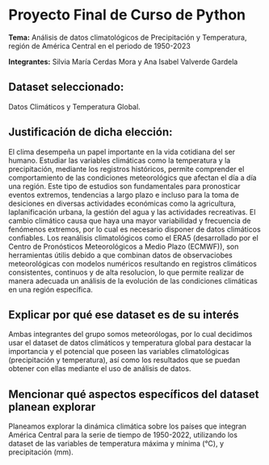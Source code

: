 # Proyecto Final de Curso de Python 
**Tema:** Análisis de datos climatológicos de Precipitación y Temperatura, región de 
América Central en el periodo de 1950-2023

**Integrantes:** Silvia María Cerdas Mora y Ana Isabel Valverde Gardela
## Dataset seleccionado:
Datos Climáticos y Temperatura Global.

## Justificación de dicha elección:
El clima desempeña un papel importante en la vida cotidiana del ser humano. Estudiar las variables climáticas como la temperatura y la precipitación, mediante los registros históricos, permite comprender el comportamiento de las condiciones meteorológics que afectan el día a día una región. Este tipo de estudios son fundamentales para pronosticar eventos extremos, tendencias a largo plazo e incluso para la toma de desiciones en diversas actividades económicas como la agricultura, laplanificación urbana, la gestión del agua y las actividades recreativas. El cambio climático causa que haya una mayor variabilidad y frecuencia de fenómenos extremos, por lo cual es necesario disponer de datos climáticos confiables. Los reanálisis climatológicos como el ERA5 (desarrollado por el Centro de Pronósticos Meteorológicos a Medio Plazo (ECMWF)), son herramientas útilis debido a que combinan datos de observaciobes meteorológicas con modelos numéricos resultando en registros climáticos consistentes, continuos y de alta resolucion, lo que permite realizar de manera adecuada un análisis de la evolución de las condiciones climáticas en una región específica. 

## Explicar por qué ese dataset es de su interés
Ambas integrantes del grupo somos meteorólogas, por lo cual decidimos usar el dataset de datos climáticos y temperatura global para destacar la importancia y el potencial que poseen las variables climatológicas (precipitación y temperatura), así como los resultados que se puedan obtener con ellas mediante el uso de análisis de datos.

## Mencionar qué aspectos específicos del dataset planean explorar
Planeamos explorar la dinámica climática sobre los países que integran América Central para la serie de tiempo de 1950-2022, 
utilizando los dataset de las variables de temperatura máxima y mínima (°C), y precipitación (mm). 
